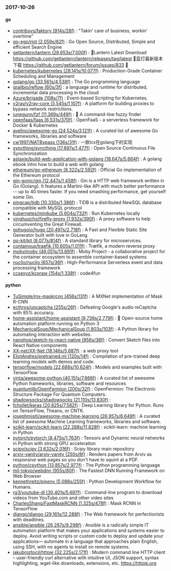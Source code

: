 ### 2017-10-26

#### go
* [contribsys/faktory (914s/28f)](https://github.com/contribsys/faktory) : "Takin' care of business, workin' overtime"
* [go-ego/riot (2,059s/62f)](https://github.com/go-ego/riot) : Go Open Source, Distributed, Simple and efficient Search Engine
* [getlantern/lantern (28,653s/7,000f)](https://github.com/getlantern/lantern) : 🔴Lantern Latest Download https://github.com/getlantern/lantern/releases/tag/latest 🔴蓝灯最新版本下载 https://github.com/getlantern/forum/issues/833 🔴
* [kubernetes/kubernetes (28,141s/10,077f)](https://github.com/kubernetes/kubernetes) : Production-Grade Container Scheduling and Management
* [golang/go (33,561s/4,538f)](https://github.com/golang/go) : The Go programming language
* [grailbio/reflow (60s/3f)](https://github.com/grailbio/reflow) : a language and runtime for distributed, incremental data processing in the cloud
* [Azure/brigade (108s/7f)](https://github.com/Azure/brigade) : Event-based Scripting for Kubernetes.
* [v2ray/v2ray-core (5,545s/1,107f)](https://github.com/v2ray/v2ray-core) : A platform for building proxies to bypass network restrictions.
* [junegunn/fzf (11,369s/449f)](https://github.com/junegunn/fzf) : 🌸 A command-line fuzzy finder
* [openfaas/faas (6,531s/370f)](https://github.com/openfaas/faas) : OpenFaaS - a serverless framework for Docker & Kubernetes
* [avelino/awesome-go (24,524s/3,121f)](https://github.com/avelino/awesome-go) : A curated list of awesome Go frameworks, libraries and software
* [cw1997/NATBypass (136s/31f)](https://github.com/cw1997/NATBypass) : 一款lcx在golang下的实现
* [syncthing/syncthing (17,897s/1,477f)](https://github.com/syncthing/syncthing) : Open Source Continuous File Synchronization
* [astaxie/build-web-application-with-golang (18,647s/5,664f)](https://github.com/astaxie/build-web-application-with-golang) : A golang ebook intro how to build a web with golang
* [ethereum/go-ethereum (8,322s/2,592f)](https://github.com/ethereum/go-ethereum) : Official Go implementation of the Ethereum protocol
* [gin-gonic/gin (12,447s/1,458f)](https://github.com/gin-gonic/gin) : Gin is a HTTP web framework written in Go (Golang). It features a Martini-like API with much better performance -- up to 40 times faster. If you need smashing performance, get yourself some Gin.
* [pingcap/tidb (10,330s/1,386f)](https://github.com/pingcap/tidb) : TiDB is a distributed NewSQL database compatible with MySQL protocol
* [kubernetes/minikube (5,604s/732f)](https://github.com/kubernetes/minikube) : Run Kubernetes locally
* [yinghuocho/firefly-proxy (1,932s/390f)](https://github.com/yinghuocho/firefly-proxy) : A proxy software to help circumventing the Great Firewall.
* [gohugoio/hugo (20,497s/2,718f)](https://github.com/gohugoio/hugo) : A Fast and Flexible Static Site Generator built with love in GoLang.
* [go-kit/kit (8,077s/814f)](https://github.com/go-kit/kit) : A standard library for microservices.
* [containous/traefik (10,605s/1,011f)](https://github.com/containous/traefik) : Træfik, a modern reverse proxy
* [moby/moby (46,051s/13,691f)](https://github.com/moby/moby) : Moby Project - a collaborative project for the container ecosystem to assemble container-based systems
* [nuclio/nuclio (657s/36f)](https://github.com/nuclio/nuclio) : High-Performance Serverless event and data processing framework
* [ccsexyz/kcpraw (154s/1,338f)](https://github.com/ccsexyz/kcpraw) : code4fun

#### python
* [TuSimple/mx-maskrcnn (456s/131f)](https://github.com/TuSimple/mx-maskrcnn) : A MXNet implementation of Mask R-CNN
* [ecthros/uncaptcha (255s/26f)](https://github.com/ecthros/uncaptcha) : Defeating Google's audio reCaptcha with 85% accuracy.
* [home-assistant/home-assistant (9,739s/2,779f)](https://github.com/home-assistant/home-assistant) : 🏡 Open-source home automation platform running on Python 3
* [MechanicalSoup/MechanicalSoup (1,803s/103f)](https://github.com/MechanicalSoup/MechanicalSoup) : A Python library for automating interaction with websites.
* [nanohop/sketch-to-react-native (956s/36f)](https://github.com/nanohop/sketch-to-react-native) : Convert Sketch files into React Native components
* [XX-net/XX-Net (18,146s/5,687f)](https://github.com/XX-net/XX-Net) : a web proxy tool
* [EliotAndres/pretrained.ml (120s/14f)](https://github.com/EliotAndres/pretrained.ml) : Compilation of pre-trained deep learning models with demos and code.
* [tensorflow/models (22,688s/10,624f)](https://github.com/tensorflow/models) : Models and examples built with TensorFlow
* [vinta/awesome-python (40,151s/7,666f)](https://github.com/vinta/awesome-python) : A curated list of awesome Python frameworks, libraries, software and resources
* [quantumlib/OpenFermion (200s/32f)](https://github.com/quantumlib/OpenFermion) : OpenFermion: The Electronic Structure Package For Quantum Computers.
* [shadowsocks/shadowsocks (21,110s/13,830f)](https://github.com/shadowsocks/shadowsocks) : 
* [fchollet/keras (20,825s/7,582f)](https://github.com/fchollet/keras) : Deep Learning library for Python. Runs on TensorFlow, Theano, or CNTK.
* [josephmisiti/awesome-machine-learning (26,957s/6,649f)](https://github.com/josephmisiti/awesome-machine-learning) : A curated list of awesome Machine Learning frameworks, libraries and software.
* [scikit-learn/scikit-learn (22,288s/11,828f)](https://github.com/scikit-learn/scikit-learn) : scikit-learn: machine learning in Python
* [pytorch/pytorch (8,475s/1,763f)](https://github.com/pytorch/pytorch) : Tensors and Dynamic neural networks in Python with strong GPU acceleration
* [scipy/scipy (3,632s/2,016f)](https://github.com/scipy/scipy) : Scipy library main repository
* [arxiv-vanity/arxiv-vanity (250s/8f)](https://github.com/arxiv-vanity/arxiv-vanity) : Renders papers from Arxiv as responsive web pages so you don't have to squint at a PDF.
* [python/cpython (13,857s/2,977f)](https://github.com/python/cpython) : The Python programming language
* [mil-tokyo/webdnn (955s/60f)](https://github.com/mil-tokyo/webdnn) : The Fastest DNN Running Framework on Web Browser
* [kennethreitz/pipenv (5,088s/255f)](https://github.com/kennethreitz/pipenv) : Python Development Workflow for Humans.
* [rg3/youtube-dl (30,401s/5,697f)](https://github.com/rg3/youtube-dl) : Command-line program to download videos from YouTube.com and other video sites
* [CharlesShang/FastMaskRCNN (1,325s/478f)](https://github.com/CharlesShang/FastMaskRCNN) : Mask RCNN in TensorFlow
* [django/django (29,161s/12,288f)](https://github.com/django/django) : The Web framework for perfectionists with deadlines.
* [ansible/ansible (26,287s/9,298f)](https://github.com/ansible/ansible) : Ansible is a radically simple IT automation platform that makes your applications and systems easier to deploy. Avoid writing scripts or custom code to deploy and update your applications— automate in a language that approaches plain English, using SSH, with no agents to install on remote systems.
* [jakubroztocil/httpie (32,225s/2,171f)](https://github.com/jakubroztocil/httpie) : Modern command line HTTP client – user-friendly curl alternative with intuitive UI, JSON support, syntax highlighting, wget-like downloads, extensions, etc. https://httpie.org
